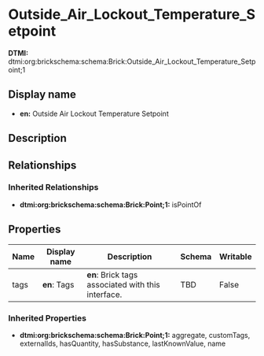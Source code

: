 # Outside_Air_Lockout_Temperature_Setpoint
**DTMI:** dtmi:org:brickschema:schema:Brick:Outside_Air_Lockout_Temperature_Setpoint;1
## Display name
- **en:** Outside Air Lockout Temperature Setpoint
## Description
## Relationships
### Inherited Relationships
* **dtmi:org:brickschema:schema:Brick:Point;1:** isPointOf
## Properties
|Name|Display name|Description|Schema|Writable|
|-|-|-|-|-|
|tags|**en**: Tags|**en**: Brick tags associated with this interface.|TBD|False|
### Inherited Properties
* **dtmi:org:brickschema:schema:Brick:Point;1:** aggregate, customTags, externalIds, hasQuantity, hasSubstance, lastKnownValue, name
